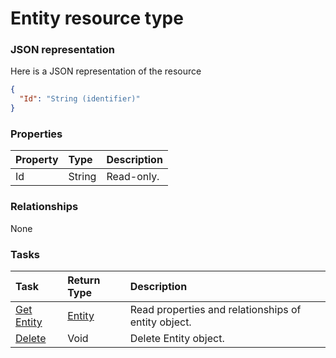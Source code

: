 # Entity resource type



### JSON representation

Here is a JSON representation of the resource

<!-- {
  "blockType": "resource",
  "optionalProperties": [

  ],
  "@odata.type": "microsoft.graph.Entity"
}-->

```json
{
  "Id": "String (identifier)"
}

```
### Properties
| Property	   | Type	|Description|
|:---------------|:--------|:----------|
|Id|String| Read-only.|

### Relationships
None


### Tasks

| Task		   | Return Type	|Description|
|:---------------|:--------|:----------|
|[Get Entity](../api/entity_get.md) | [Entity](entity.md) |Read properties and relationships of entity object.|
|[Delete](../api/entity_delete.md) | Void	|Delete Entity object. |

<!-- uuid: 5666a655-378d-4c87-87d2-f1a1a1d99ff4
2015-10-16 21:10:47 UTC -->
<!-- {
  "type": "#page.annotation",
  "description": "Entity resource",
  "keywords": "",
  "section": "documentation",
  "tocPath": ""
}-->